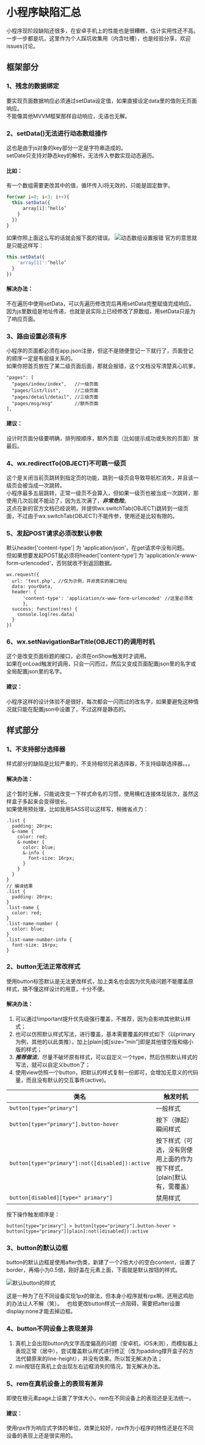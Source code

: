 # 小程序缺陷汇总
小程序现阶段缺陷还很多，在安卓手机上的性能也是很糟糕，估计实用性还不高。  
一步一步都是坑，这里作为个人踩坑收集用（内含吐槽），也是经验分享，欢迎issues讨论。

## 框架部分

### 1、残念的数据绑定  
要实现页面数据响应必须通过setData设定值，如果直接设定data里的值则无页面响应。  
不能像其他MVVM框架那样自动响应，无语也无解。

### 2、setData()无法进行动态数组操作  
这也是由于js对象的key部分一定是字符串造成的。  
setDate只支持对静态key的解析，无法传入参数实现动态遍历。
#### 比如：
有一个数组需要更改其中的值，循环传入i将无效的，只能是固定数字。
```javascript
for(var i=0; i<3; i++){
  this.setData({
      array[i]:‘hello’
    }
  })
}
```
如果你照上面这么写的话就会报下面的错误。
![动态数组设置报错](https://github.com/zwei76/WXApp-bugCollection/raw/master/img/1:1.png)
官方的意思就是只能这样写：
```javascript
this.setData({
    'array[1]':‘hello’
  }
})
```
#### 解决办法：
不在遍历中使用setData，可以先遍历修改完后再用setData完整赋值完成响应。  
因为js里数组是地址传递，也就是说实际上已经修改了原数组，用setData只是为了响应页面。

### 3、路由设置必须有序  
小程序的页面都必须在app.json注册，但这不是随便登记一下就行了，页面登记的顺序一定是有层级关系的。  
如果你把首页放在了某二级页面后面，那就会报错，这个文档没写清楚真心坑爹。
```
"pages": [
  "pages/index/index",   //一级页面
  "pages/list/list",     //二级页面
  "pages/detail/detail", //三级页面
  "pages/msg/msg"        //额外页面
],
```
#### 建议：
设计时页面分级要明确，排列按顺序，额外页面（比如提示成功或失败的页面）放最后。

### 4、wx.redirectTo(OBJECT)不可跳一级页  
这个是关闭当前页跳转到指定页的功能，跳到一级页会导致导航栏消失，并且该一级页会被当成一次跳转。  
小程序最多五层跳转，正常一级页不会算入，但如果一级页也被当成一次跳转，那使用几次后就不能动了，因为五次满了，***非常危险***。  
这点在新的官方文档已经说明，并提供wx.switchTab(OBJECT)跳转到一级页面，不过由于wx.switchTab(OBJECT)不能传参，使用还是比较有限的。

### 5、发起POST请求必须改默认参数  
默认header['content-type'] 为 'application/json'，在get请求中没有问题。  
但如果想要发起POST就必须将header['content-type'] 为 'application/x-www-form-urlencoded'，否则就收不到返回数据。
```
wx.request({
  url: 'test.php', //仅为示例，并非真实的接口地址
  data: yourData,
  header: {
      'content-type': 'application/x-www-form-urlencoded' //这里必须改
      },
  success: function(res) {
    console.log(res.data)
  }
})
```

### 6、wx.setNavigationBarTitle(OBJECT)的调用时机  
这个是改变页面标题的接口，必须在onShow触发时才调用。  
如果在onLoad触发时调用，只会一闪而过，然后又变成页面配置json里的名字或全局配置json里的名字。  
#### 建议：  
小程序这样的设计体验不是很好，每次都会一闪而过的改名字，如果要避免这种情况就只能在配置json中设置了，不过这样是静态的。

## 样式部分  

### 1、不支持部分选择器  
样式部分的缺陷是比较严重的，不支持相邻兄弟选择器，不支持级联选择器。。。  
#### 解决办法：  
这个暂时无解，只能说改变一下样式命名的习惯，使用横杠连接体现层次，虽然这样盒子多起来会变得很长。  
如果使用预处理，比如我用SASS可以这样写，稍微省点力：
```
.list {
  padding: 20rpx;
  &-name {
    color: red;
    &-number {
      color: blue;
      &-info {
        font-size: 16rpx;
      }
    }
  }
}
// 编译结果
.list {
  padding: 20rpx;
}
.list-name {
  color: red;
}
.list-name-number {
  color: blue;
}
.list-name-number-info {
  font-size: 16rpx;
}
```

### 2、button无法正常改样式  
使用button标签默认是无法更改样式，加上类名也会因为优先级问题不能覆盖原样式，搞不懂这样设计的用意，十分不便。  
#### 解决办法：
1. 可以通过!important提升优先级强行覆盖，不推荐，因为会影响其他默认样式；  
2. 也可以仿照默认样式写法，进行覆盖，基本需要覆盖的样式如下（以primary为例，其他的以此类推），加上[plain]或[size=”min”]即是其他镂空版和缩小版的样式；  
3. ***推荐做法***，尽量不破坏原有样式，可以自定义一个type，然后仿照默认样式的写法，就可以自定义button了；  
4. 使用view仿照一个button，把默认的样式复制一份即可，会增加无意义的代码量，而且没有默认的交互事件(active)。  

| 类名 | 触发时机 |
| -----------------------  | -------- |
| `button[type="primary"]` | 一般样式 |
| `button[type="primary"].button-hover` | 按下（弹起）瞬间样式 |
| `button[type="primary"]:not([disabled]):active` | 按下样式（可选，没有则使用上面的作为按下样式，[plain]默认有，需覆盖）|
| `button[disabled][type=" primary"]` | 禁用样式 |
按下操作触发顺序是：  
```
button[type="primary"] > button[type="primary"].button-hover > button[type="primary"][plain]:not([disabled]):active
```

### 3、button的默认边框  
button的默认边框是使用after伪类，新建了一个2倍大小的空白content，设置了border，再缩小为0.5倍，刚好盖在元素上面，下面就是默认按钮的样式。  

![默认button的样式](https://github.com/zwei76/WXApp-bugCollection/raw/master/img/2:1.png)  

这是一种为了在不同设备实现1px的做法，但本身小程序就有rpx啊，还用这鸡肋的办法让人不解（笑）。  
也给更改button样式一点阻碍，需要把after设置display:none才能去掉边框。  

### 4、button不同设备上表现差异  
1. 真机上会出现button内文字高度偏高的问题（安卓机，iOS未测），而模拟器上表现正常（居中），尝试覆盖默认样式进行修正（改为padding撑开盒子的方法代替原来的line-height），并没有效果。所以暂无解决办法；
2. min按钮在真机上会出现左右边框消失的情况，暂无解决办法。

### 5、rem在真机设备上的表现有差异  
即使在根元素page上设置了字体大小，rem在不同设备上的表现还是无法统一。
#### 建议：  
使用rpx作为响应式字体的单位，效果比较好，rpx作为小程序的特性还是在不同设备的表现上还是很实用的。  
